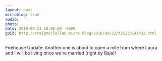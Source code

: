 ```yaml
---
layout: post
microblog: true
audio: 
photo: 
date: 2010-09-21 18:00:00 -0600
guid: http://craigmcclellan.micro.blog/2010/09/22/t25233141432.html
---
```

Firehouse Update: Another one is about to open a mile from where Laura and I will be living once we're married (right by Baja)!
